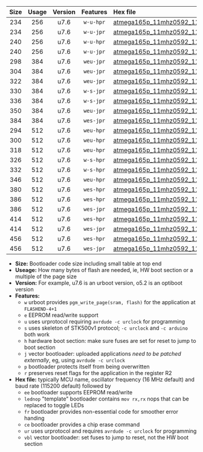 |Size|Usage|Version|Features|Hex file|
|:-:|:-:|:-:|:-:|:--|
|234|256|u7.6|`w-u-hpr`|[atmega165p_11mhz0592_115200bps_ur.hex](https://raw.githubusercontent.com/stefanrueger/urboot/main/bootloaders/atmega165p/fcpu_11mhz0592/115200_bps/atmega165p_11mhz0592_115200bps_ur.hex)|
|234|256|u7.6|`w-u-jpr`|[atmega165p_11mhz0592_115200bps_ur_vbl.hex](https://raw.githubusercontent.com/stefanrueger/urboot/main/bootloaders/atmega165p/fcpu_11mhz0592/115200_bps/atmega165p_11mhz0592_115200bps_ur_vbl.hex)|
|240|256|u7.6|`w-u-hpr`|[atmega165p_11mhz0592_115200bps_lednop_ur.hex](https://raw.githubusercontent.com/stefanrueger/urboot/main/bootloaders/atmega165p/fcpu_11mhz0592/115200_bps/atmega165p_11mhz0592_115200bps_lednop_ur.hex)|
|240|256|u7.6|`w-u-jpr`|[atmega165p_11mhz0592_115200bps_lednop_ur_vbl.hex](https://raw.githubusercontent.com/stefanrueger/urboot/main/bootloaders/atmega165p/fcpu_11mhz0592/115200_bps/atmega165p_11mhz0592_115200bps_lednop_ur_vbl.hex)|
|298|384|u7.6|`weu-jpr`|[atmega165p_11mhz0592_115200bps_ee_ur_vbl.hex](https://raw.githubusercontent.com/stefanrueger/urboot/main/bootloaders/atmega165p/fcpu_11mhz0592/115200_bps/atmega165p_11mhz0592_115200bps_ee_ur_vbl.hex)|
|304|384|u7.6|`weu-jpr`|[atmega165p_11mhz0592_115200bps_ee_lednop_ur_vbl.hex](https://raw.githubusercontent.com/stefanrueger/urboot/main/bootloaders/atmega165p/fcpu_11mhz0592/115200_bps/atmega165p_11mhz0592_115200bps_ee_lednop_ur_vbl.hex)|
|322|384|u7.6|`weu-jpr`|[atmega165p_11mhz0592_115200bps_ee_lednop_fr_ur_vbl.hex](https://raw.githubusercontent.com/stefanrueger/urboot/main/bootloaders/atmega165p/fcpu_11mhz0592/115200_bps/atmega165p_11mhz0592_115200bps_ee_lednop_fr_ur_vbl.hex)|
|330|384|u7.6|`w-s-jpr`|[atmega165p_11mhz0592_115200bps_vbl.hex](https://raw.githubusercontent.com/stefanrueger/urboot/main/bootloaders/atmega165p/fcpu_11mhz0592/115200_bps/atmega165p_11mhz0592_115200bps_vbl.hex)|
|336|384|u7.6|`w-s-jpr`|[atmega165p_11mhz0592_115200bps_lednop_vbl.hex](https://raw.githubusercontent.com/stefanrueger/urboot/main/bootloaders/atmega165p/fcpu_11mhz0592/115200_bps/atmega165p_11mhz0592_115200bps_lednop_vbl.hex)|
|350|384|u7.6|`weu-jpr`|[atmega165p_11mhz0592_115200bps_ee_lednop_fr_ce_ur_vbl.hex](https://raw.githubusercontent.com/stefanrueger/urboot/main/bootloaders/atmega165p/fcpu_11mhz0592/115200_bps/atmega165p_11mhz0592_115200bps_ee_lednop_fr_ce_ur_vbl.hex)|
|384|384|u7.6|`wes-jpr`|[atmega165p_11mhz0592_115200bps_ee_vbl.hex](https://raw.githubusercontent.com/stefanrueger/urboot/main/bootloaders/atmega165p/fcpu_11mhz0592/115200_bps/atmega165p_11mhz0592_115200bps_ee_vbl.hex)|
|294|512|u7.6|`weu-hpr`|[atmega165p_11mhz0592_115200bps_ee_ur.hex](https://raw.githubusercontent.com/stefanrueger/urboot/main/bootloaders/atmega165p/fcpu_11mhz0592/115200_bps/atmega165p_11mhz0592_115200bps_ee_ur.hex)|
|300|512|u7.6|`weu-hpr`|[atmega165p_11mhz0592_115200bps_ee_lednop_ur.hex](https://raw.githubusercontent.com/stefanrueger/urboot/main/bootloaders/atmega165p/fcpu_11mhz0592/115200_bps/atmega165p_11mhz0592_115200bps_ee_lednop_ur.hex)|
|318|512|u7.6|`weu-hpr`|[atmega165p_11mhz0592_115200bps_ee_lednop_fr_ur.hex](https://raw.githubusercontent.com/stefanrueger/urboot/main/bootloaders/atmega165p/fcpu_11mhz0592/115200_bps/atmega165p_11mhz0592_115200bps_ee_lednop_fr_ur.hex)|
|326|512|u7.6|`w-s-hpr`|[atmega165p_11mhz0592_115200bps.hex](https://raw.githubusercontent.com/stefanrueger/urboot/main/bootloaders/atmega165p/fcpu_11mhz0592/115200_bps/atmega165p_11mhz0592_115200bps.hex)|
|332|512|u7.6|`w-s-hpr`|[atmega165p_11mhz0592_115200bps_lednop.hex](https://raw.githubusercontent.com/stefanrueger/urboot/main/bootloaders/atmega165p/fcpu_11mhz0592/115200_bps/atmega165p_11mhz0592_115200bps_lednop.hex)|
|346|512|u7.6|`weu-hpr`|[atmega165p_11mhz0592_115200bps_ee_lednop_fr_ce_ur.hex](https://raw.githubusercontent.com/stefanrueger/urboot/main/bootloaders/atmega165p/fcpu_11mhz0592/115200_bps/atmega165p_11mhz0592_115200bps_ee_lednop_fr_ce_ur.hex)|
|380|512|u7.6|`wes-hpr`|[atmega165p_11mhz0592_115200bps_ee.hex](https://raw.githubusercontent.com/stefanrueger/urboot/main/bootloaders/atmega165p/fcpu_11mhz0592/115200_bps/atmega165p_11mhz0592_115200bps_ee.hex)|
|386|512|u7.6|`wes-hpr`|[atmega165p_11mhz0592_115200bps_ee_lednop.hex](https://raw.githubusercontent.com/stefanrueger/urboot/main/bootloaders/atmega165p/fcpu_11mhz0592/115200_bps/atmega165p_11mhz0592_115200bps_ee_lednop.hex)|
|386|512|u7.6|`wes-jpr`|[atmega165p_11mhz0592_115200bps_ee_lednop_vbl.hex](https://raw.githubusercontent.com/stefanrueger/urboot/main/bootloaders/atmega165p/fcpu_11mhz0592/115200_bps/atmega165p_11mhz0592_115200bps_ee_lednop_vbl.hex)|
|414|512|u7.6|`wes-hpr`|[atmega165p_11mhz0592_115200bps_ee_lednop_fr.hex](https://raw.githubusercontent.com/stefanrueger/urboot/main/bootloaders/atmega165p/fcpu_11mhz0592/115200_bps/atmega165p_11mhz0592_115200bps_ee_lednop_fr.hex)|
|414|512|u7.6|`wes-jpr`|[atmega165p_11mhz0592_115200bps_ee_lednop_fr_vbl.hex](https://raw.githubusercontent.com/stefanrueger/urboot/main/bootloaders/atmega165p/fcpu_11mhz0592/115200_bps/atmega165p_11mhz0592_115200bps_ee_lednop_fr_vbl.hex)|
|456|512|u7.6|`wes-hpr`|[atmega165p_11mhz0592_115200bps_ee_lednop_fr_ce.hex](https://raw.githubusercontent.com/stefanrueger/urboot/main/bootloaders/atmega165p/fcpu_11mhz0592/115200_bps/atmega165p_11mhz0592_115200bps_ee_lednop_fr_ce.hex)|
|456|512|u7.6|`wes-jpr`|[atmega165p_11mhz0592_115200bps_ee_lednop_fr_ce_vbl.hex](https://raw.githubusercontent.com/stefanrueger/urboot/main/bootloaders/atmega165p/fcpu_11mhz0592/115200_bps/atmega165p_11mhz0592_115200bps_ee_lednop_fr_ce_vbl.hex)|

- **Size:** Bootloader code size including small table at top end
- **Useage:** How many bytes of flash are needed, ie, HW boot section or a multiple of the page size
- **Version:** For example, u7.6 is an urboot version, o5.2 is an optiboot version
- **Features:**
  + `w` urboot provides `pgm_write_page(sram, flash)` for the application at `FLASHEND-4+1`
  + `e` EEPROM read/write support
  + `u` uses urprotocol requiring `avrdude -c urclock` for programming
  + `s` uses skeleton of STK500v1 protocol; `-c urclock` and `-c arduino` both work
  + `h` hardware boot section: make sure fuses are set for reset to jump to boot section
  + `j` vector bootloader: uploaded applications *need to be patched externally*, eg, using `avrdude -c urclock`
  + `p` bootloader protects itself from being overwritten
  + `r` preserves reset flags for the application in the register R2
- **Hex file:** typically MCU name, oscillator frequency (16 MHz default) and baud rate (115200 default) followed by
  + `ee` bootloader supports EEPROM read/write
  + `lednop` "template" bootloader contains `mov rx,rx` nops that can be replaced to toggle LEDs
  + `fr` bootloader provides non-essential code for smoother error handing
  + `ce` bootloader provides a chip erase command
  + `ur` uses urprotocol and requires `avrdude -c urclock` for programming
  + `vbl` vector bootloader: set fuses to jump to reset, not the HW boot section
